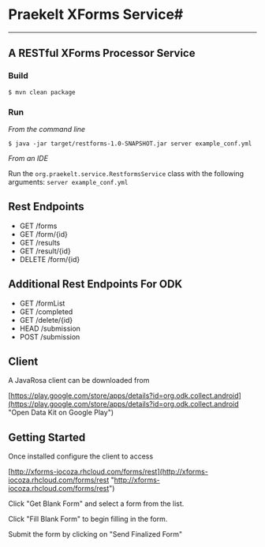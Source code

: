 # Praekelt XForms Service#

----------

## A RESTful XForms Processor Service
### Build
    $ mvn clean package

### Run

*From the command line*

    $ java -jar target/restforms-1.0-SNAPSHOT.jar server example_conf.yml

*From an IDE*

Run the `org.praekelt.service.RestformsService` class with the following arguments: `server example_conf.yml`


## Rest Endpoints

- GET /forms
- GET /form/{id}
- GET /results
- GET /result/{id}
- DELETE /form/{id}

## Additional Rest Endpoints For ODK

- GET /formList
- GET /completed
- GET /delete/{id}
- HEAD /submission
- POST /submission

## Client

A JavaRosa client can be downloaded from
 
[https://play.google.com/store/apps/details?id=org.odk.collect.android](https://play.google.com/store/apps/details?id=org.odk.collect.android "Open Data Kit on Google Play")

## Getting Started

Once installed configure the client to access
 
[http://xforms-iocoza.rhcloud.com/forms/rest](http://xforms-iocoza.rhcloud.com/forms/rest "http://xforms-iocoza.rhcloud.com/forms/rest") 

Click "Get Blank Form" and select a form from the list.

Click "Fill Blank Form" to begin filling in the form.

Submit the form by clicking on "Send Finalized Form"



